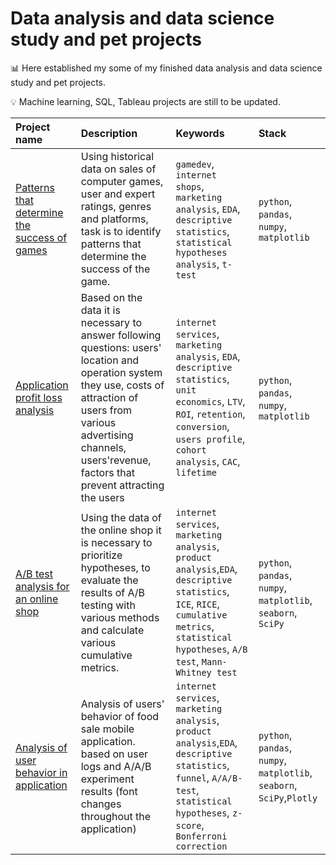 # Data analysis and data science study and pet projects

📊 Here established my some of my finished data analysis and data science study and pet projects.

💡 Machine learning, SQL, Tableau projects are still to be updated.


| Project name             | Description                     | Keywords                      |Stack                   |
| :------------------------|:--------------------------------|:------------------------------|:------------------|
| [Patterns that determine the success of games](https://github.com/evkis/data_analysis_science_pet/tree/main/03_patterns_that_determine_success_of_games) | Using historical data on sales of computer games, user and expert ratings, genres and platforms, task is to identify patterns that determine the success of the game.| `gamedev`, `internet shops`, `marketing analysis`, `EDA`, `descriptive statistics`, `statistical hypotheses analysis`, `t-test`| `python`, `pandas`, `numpy`, `matplotlib`|
| [Application profit loss analysis](https://github.com/evkis/data_analysis_science_pet/tree/main/04_mobile_application_loss_analysis) |Based on the data it is necessary to answer following questions: users' location and operation system they use, costs of attraction of users from various advertising channels, users'revenue, factors that prevent attracting the users|`internet services`, `marketing analysis`, `EDA`, `descriptive statistics`, `unit economics`, `LTV`, `ROI`, `retention`, `conversion`, `users profile`, `cohort analysis`, `CAC`, `lifetime`|`python`, `pandas`, `numpy`, `matplotlib`|
| [A/B test analysis for an online shop](https://github.com/evkis/data_analysis_science_pet/tree/main/05_ab_test_analysis_for_online_shop) |Using the data of the online shop it is necessary to prioritize hypotheses, to evaluate the results of A/B testing with various methods and calculate various cumulative metrics.|`internet services`, `marketing analysis`, `product analysis`,`EDA`, `descriptive statistics`, `ICE`, `RICE`, `cumulative metrics`, `statistical hypotheses`, `A/B test`, `Mann-Whitney test`|`python`, `pandas`, `numpy`, `matplotlib`, `seaborn`, `SciPy`|
| [Analysis of user behavior in application]() |Analysis of users' behavior of food sale mobile application. based on user logs and A/A/B experiment results (font changes throughout the application)|`internet services`, `marketing analysis`, `product analysis`,`EDA`, `descriptive statistics`, `funnel`, `A/A/B-test`, `statistical hypotheses`, `z-score`, `Bonferroni correction`|`python`, `pandas`, `numpy`, `matplotlib`, `seaborn`, `SciPy`,`Plotly`|
